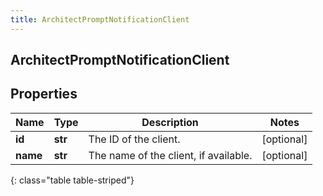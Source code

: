 ```yaml
---
title: ArchitectPromptNotificationClient
---
```

## ArchitectPromptNotificationClient

## Properties

|Name | Type | Description | Notes|
|------------ | ------------- | ------------- | -------------|
| **id** | **str** | The ID of the client. | [optional] |
| **name** | **str** | The name of the client, if available. | [optional] |
{: class="table table-striped"}



